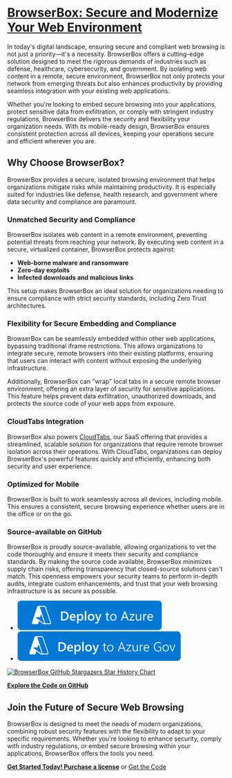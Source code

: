 # [BrowserBox: Secure and Modernize Your Web Environment](https://github.com/BrowserBox/BrowserBox)

In today's digital landscape, ensuring secure and compliant web browsing is not just a priority—it's a necessity. BrowserBox offers a cutting-edge solution designed to meet the rigorous demands of industries such as defense, healthcare, cybersecurity, and government. By isolating web content in a remote, secure environment, BrowserBox not only protects your network from emerging threats but also enhances productivity by providing seamless integration with your existing web applications.

Whether you're looking to embed secure browsing into your applications, protect sensitive data from exfiltration, or comply with stringent industry regulations, BrowserBox delivers the security and flexibility your organization needs. With its mobile-ready design, BrowserBox ensures consistent protection across all devices, keeping your operations secure and efficient wherever you are.

## **Why Choose BrowserBox?**

BrowserBox provides a secure, isolated browsing environment that helps organizations mitigate risks while maintaining productivity. It is especially suited for industries like defense, health research, and government where data security and compliance are paramount.

### **Unmatched Security and Compliance**

BrowserBox isolates web content in a remote environment, preventing potential threats from reaching your network. By executing web content in a secure, virtualized container, BrowserBox protects against:
- **Web-borne malware and ransomware**
- **Zero-day exploits**
- **Infected downloads and malicious links**

This setup makes BrowserBox an ideal solution for organizations needing to ensure compliance with strict security standards, including Zero Trust architectures.

### **Flexibility for Secure Embedding and Compliance**

BrowserBox can be seamlessly embedded within other web applications, bypassing traditional iframe restrictions. This allows organizations to integrate secure, remote browsers into their existing platforms, ensuring that users can interact with content without exposing the underlying infrastructure.

Additionally, BrowserBox can "wrap" local tabs in a secure remote browser environment, offering an extra layer of security for sensitive applications. This feature helps prevent data exfiltration, unauthorized downloads, and protects the source code of your web apps from exposure.

### **CloudTabs Integration**

BrowserBox also powers <a href=https://browse.cloudtabs.net>CloudTabs</a>, our SaaS offering that provides a streamlined, scalable solution for organizations that require remote browser isolation across their operations. With CloudTabs, organizations can deploy BrowserBox's powerful features quickly and efficiently, enhancing both security and user experience. 

### **Optimized for Mobile**

BrowserBox is built to work seamlessly across all devices, including mobile. This ensures a consistent, secure browsing experience whether users are in the office or on the go.

### **Source-available on GitHub** 

BrowserBox is proudly source-available, allowing organizations to vet the code thoroughly and ensure it meets their security and compliance standards. By making the source code available, BrowserBox minimizes supply chain risks, offering transparency that closed-source solutions can't match. This openness empowers your security teams to perform in-depth audits, integrate custom enhancements, and trust that your web browsing infrastructure is as secure as possible.

-  <a
        href="https://portal.azure.com/#create/Microsoft.Template/uri/https%3A%2F%2Fraw.githubusercontent.com%2FBrowserBox%2FBrowserBox%2Fboss%2Fspread-channels%2Fazure%2Fdosyago%2Fbrowserbox%2Fazuredeploy.json/createUIDefinitionUri/https%3A%2F%2Fraw.githubusercontent.com%2FBrowserBox%2FBrowserBox%2Fboss%2Fspread-channels%2Fazure%2Fdosyago%2Fbrowserbox%2FcreateUiDefinition.json">
       <img src="https://raw.githubusercontent.com/Azure/azure-quickstart-templates/master/1-CONTRIBUTION-GUIDE/images/deploytoazure.svg?sanitize=true" alt="Deploy To Azure" style="max-width:100%"/>
      </a>
-  <a
        href="https://portal.azure.us/#create/Microsoft.Template/uri/https%3A%2F%2Fraw.githubusercontent.com%2FBrowserBox%2FBrowserBox%2Fboss%2Fspread-channels%2Fazure%2Fdosyago%2Fbrowserbox%2Fazuredeploy.json/createUIDefinitionUri/https%3A%2F%2Fraw.githubusercontent.com%2FBrowserBox%2FBrowserBox%2Fboss%2Fspread-channels%2Fazure%2Fdosyago%2Fbrowserbox%2FcreateUiDefinition.json">
       <img src="https://raw.githubusercontent.com/Azure/azure-quickstart-templates/master/1-CONTRIBUTION-GUIDE/images/deploytoazuregov.svg?sanitize=true" alt="Deploy To Azure US Gov" style="max-width: 100%;"/>
      </a>

<a href=https://github.com/BrowserBox/BrowserBox/stargazers>
  <img alt="BrowserBox GitHub Stargazers Star History Chart" src=https://api.star-history.com/svg?repos=BrowserBox/BrowserBox&type=Date />
</a>

[**Explore the Code on GitHub**](https://github.com/BrowserBox/BrowserBox)  

## **Join the Future of Secure Web Browsing**

BrowserBox is designed to meet the needs of modern organizations, combining robust security features with the flexibility to adapt to your specific requirements. Whether you're looking to enhance security, comply with industry regulations, or embed secure browsing within your applications, BrowserBox offers the tools you need.

[**Get Started Today! Purchase a license**](https://dosyago.com) or [Get the Code](https://github.com/BrowserBox/BrowserBox)
